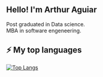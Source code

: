 <h2> Hello! I'm Arthur Aguiar </h2>

Post graduated in Data science. </br>
MBA in software engeneering. </br>

## ⚡ My top languages
[![Top Langs](https://github-readme-stats.vercel.app/api/top-langs/?username=Aguiar575&layout=compact&theme=synthwave&langs_count=15&count_private=true)](https://github.com/anuraghazra/github-readme-stats)
